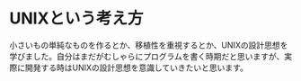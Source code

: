 # UNIXという考え方
小さいもの単純なものを作るとか、移植性を重視するとか、UNIXの設計思想を学びました。自分はまだがむしゃらにプログラムを書く時期だと思いますが、実際に開発する時はUNIXの設計思想を意識していきたいと思います。
